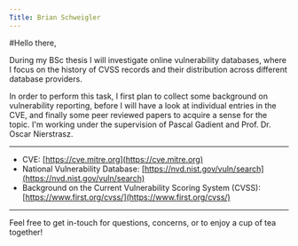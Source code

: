 ```yaml
---
Title: Brian Schweigler
---
```


#Hello there,

During my BSc thesis I will investigate online vulnerability databases, where I focus on the history of CVSS records and their distribution across different database providers. 

In order to perform this task, I first plan to collect some background on vulnerability reporting, before I will have a look at individual entries in the CVE, and finally some peer reviewed papers to acquire a sense for the topic.
I'm working under the supervision of Pascal Gadient and Prof. Dr. Oscar Nierstrasz.

---

- CVE: [https://cve.mitre.org](https://cve.mitre.org)
- National Vulnerability Database: [https://nvd.nist.gov/vuln/search](https://nvd.nist.gov/vuln/search)
- Background on the Current Vulnerability Scoring System (CVSS): [https://www.first.org/cvss/](https://www.first.org/cvss/)

---

Feel free to get in-touch for questions, concerns, or to enjoy a cup of tea together!
